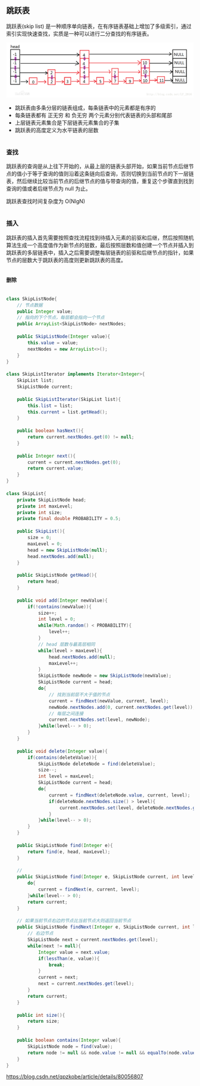 ## 跳跃表

跳跃表(skip list) 是一种顺序单向链表，在有序链表基础上增加了多级索引，通过索引实现快速查找，实质是一种可以进行二分查找的有序链表。

![skipList](../skip_list.png)

- 跳跃表由多条分层的链表组成，每条链表中的元素都是有序的
- 每条链表都有 正无穷 和 负无穷 两个元素分别代表链表的头部和尾部
- 上层链表元素集合是下层链表元素集合的子集
- 跳跃表的高度定义为水平链表的层数

```java

```

### 查找

跳跃表的查询是从上往下开始的，从最上层的链表头部开始，如果当前节点后继节点的值小于等于查询的值则沿着这条链向后查询，否则切换到当前节点的下一层链表，然后继续比较当前节点的后继节点的值与带查询的值，重复这个步骤直到找到查询的值或者后继节点为 null 为止。

跳跃表查找时间复杂度为 O(NlgN)
```java

```

### 插入

跳跃表的插入首先需要按照查找流程找到待插入元素的前驱和后继，然后按照随机算法生成一个高度值作为新节点的层数，最后按照层数和值创建一个节点并插入到跳跃表的多层链表中，插入之后需要调整每层链表的前驱和后继节点的指针，如果节点的层数大于跳跃表的高度则更新跳跃表的高度。

```java

```

#### 删除

```java

```


```java
class SkipListNode{
    // 节点数据
    public Integer value;
    // 指向的下个节点，每层都会指向一个节点
    public ArrayList<SkipListNode> nextNodes;

    public SkipListNode(Integer value){
        this.value = value;
        nextNodes = new ArrayList<>();
    }
}

class SkipListIterator implements Iterator<Integer>{
    SkipList list;
    SkipListNode current;

    public SkipListIterator(SkipList list){
        this.list = list;
        this.current = list.getHead();
    }

    public boolean hasNext(){
        return current.nextNodes.get(0) != null;
    }

    public Integer next(){
        current = current.nextNodes.get(0);
        return current.value;
    }
}

class SkipList{
    private SkipListNode head;
    private int maxLevel;
    private int size;
    private final double PROBABILITY = 0.5;

    public SkipList(){
        size = 0;
        maxLevel = 0;
        head = new SkipListNode(null);
        head.nextNodes.add(null);
    }

    public SkipListNode getHead(){
        return head;
    }

    public void add(Integer newValue){
        if(!contains(newValue)){
            size++;
            int level = 0;
            while(Math.random() < PROBABILITY){
                level++;
            }
            // head 层数与最高层相同
            while(level > maxLevel){
                head.nextNodes.add(null);
                maxLevel++;
            }
            SkipListNode newNode = new SkipListNode(newValue);
            SkipListNode current = head;
            do{
                // 找到当前层不大于值的节点
                current = findNext(newValue, current, level);
                newNode.nextNodes.add(0, current.nextNodes.get(level));
                // 每层之间连接
                current.nextNodes.set(level, newNode);
            }while(level-- > 0);
        }
    }

    public void delete(Integer value){
        if(contains(deleteValue)){
            SkipListNode deleteNode = find(deleteValue);
            size--;
            int level = maxLevel;
            SkipListNode current = head;
            do{
                current = findNext(deleteNode.value, current, level);
                if(deleteNode.nextNodes.size() > level){
                    current.nextNodes.set(level, deleteNode.nextNodes.get(level));
                }
            }while(level-- > 0);
        }
    }

    public SkipListNode find(Integer e){
        return find(e, head, maxLevel);
    }

    // 
    public SkipListNode find(Integer e, SkipListNode current, int level){
        do{
            current = findNext(e, current, level);
        }while(level-- > 0);
        return current;
    }

    // 如果当前节点右边的节点比当前节点大则返回当前节点
    public SkipListNode findNext(Integer e, SkipListNode current, int level){
        // 右边节点
        SkipListNode next = current.nextNodes.get(level);
        while(next != null){
            Integer value = next.value;
            if(lessThan(e, value)){
                break;
            }
            current = next;
            next = current.nextNodes.get(level);
        }
        return current;
    }

    public int size(){
        return size;
    }

    public boolean contains(Integer value){
        SkipListNode node = find(value);
        return node != null && node.value != null && equalTo(node.value, value);
    }
}
```

https://blog.csdn.net/qpzkobe/article/details/80056807